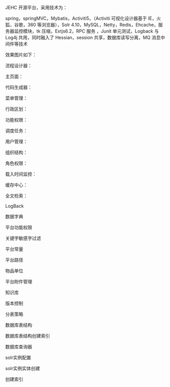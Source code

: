 JEHC 开源平台，采用技术为：

spring，springMVC，Mybatis，Activiti5，（Activiti 可视化设计器基于 IE，火狐，谷歌，360 等浏览器），Solr 4.10，MySQL，Netty，Redis，Ehcache，服务器监控模块，tk 压缩，Extjs6.2，RPC 服务 ，Junit 单元测试，Logback 与 Log4j 共用，同时融入了 Hessian，session 共享，数据库读写分离，MQ 消息中间件等技术

效果图片如下：

流程设计器：



 

主页面：



代码生成器：





菜单管理：



行政区划：



功能权限：



调度任务：



用户管理：





组织结构：



角色权限：







载入时间监控：



缓存中心：



全文检索：







LogBack



数据字典



平台功能权限



关键字敏感字过滤



平台常量



平台路径



物品单位



平台附件管理



知识库



 

版本控制



分表策略



数据库表结构



数据库表结构创建索引



数据库查询器



solr实例配置



solr实例实体创建



创建索引

 

